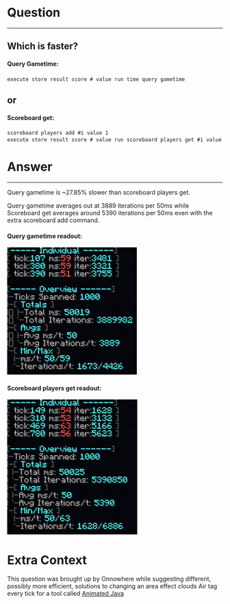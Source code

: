 
# Question
---
## Which is faster?
#### Query Gametime:
```
execute store result score # value run time query gametime
```

## or
#### Scoreboard get:
```
scoreboard players add #i value 1
execute store result score # value run scoreboard players get #i value
```

# Answer
---
Query gametime is ~27.85% slower than scoreboard players get.

Query gametime averages out at 3889 iterations per 50ms while Scoreboard get averages around 5390 iterations per 50ms even with the extra scoreboard add command.

#### Query gametime readout:

![Missing Image!](https://github.com/SnaveSutit/minecraft-commands-performance-analysis/blob/main/scoreboards/vs-query-gametime/images/query-game-time-a.png "Query Gametime performance")

#### Scoreboard players get readout:
![Missing Image!](https://github.com/SnaveSutit/minecraft-commands-performance-analysis/blob/main/scoreboards/vs-query-gametime/images/query-game-time-b.png "Scoreboard get performance")

# Extra Context
This question was brought up by Onnowhere while suggesting different, possibly more efficient, solutions to changing an area effect clouds Air tag every tick for a tool called [Animated Java](https://discord.gg/jFgY4PXZfp)
